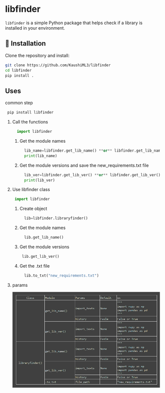 # libfinder

`libfinder` is a simple Python package that helps check if a library is installed in your environment.

## 📌 Installation

Clone the repository and install:

```bash
git clone https://github.com/KaushiML3/libfinder
cd libfinder
pip install .

```

## Uses

common step
 ```bash
  pip install libfinder
```

1. Call the functions
   ```python
     import libfinder
   ```

    1. Get the module names
        ```python
          lib_name=libfinder.get_lib_name() **or** libfinder.get_lib_name()
          print(lib_name)
        ```

    2. Get the module versions and save the new_requirements.txt file
        ```python
          lib_ver=libfinder.get_lib_ver() **or** libfinder.get_lib_ver()
          print(lib_ver)
        ```

3. Use libfinder class  
     ```python
      import libfinder
      ```

    1. Create object
       ```python
         lib=libfinder.libraryfinder()
       ```

    3. Get the module names
        ```python
          lib.get_lib_name()
        ```

    4. Get the module versions
         ```python
          lib.get_lib_ver()
         ```

    5. Get the .txt file 
        ```python
          lib.to_txt("new_requirements.txt")
        ```

4. params
   
     ![image](https://github.com/KaushiML3/libfinder/blob/main/img/Screenshot%20(82).png)







